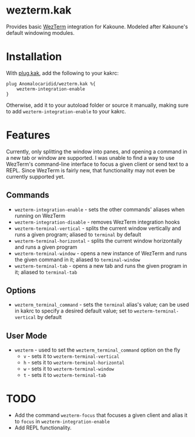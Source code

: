 # wezterm.kak
Provides basic [WezTerm](https://github.com/wez/wezterm) integration for Kakoune. Modeled after Kakoune's default windowing modules.

# Installation
With [plug.kak](https://github.com/andreyorst/plug.kak), add the following to your kakrc:

    plug Anomalocaridid/wezterm.kak %{
        wezterm-integration-enable
    }

Otherwise, add it to your autoload folder or source it manually, making sure to add `wezterm-integration-enable` to your kakrc.

# Features
Currently, only splitting the window into panes, and opening a command in a new tab or window are supported. I was unable to find a way to use WezTerm's command-line interface to focus a given client or send text to a REPL. Since WezTerm is fairly new, that functionality may not even be currently supported yet.

## Commands
* `wezterm-integration-enable` - sets the other commands' aliases when running on WezTerm
* `wezterm-integration-disable` - removes WezTerm integration hooks
* `wezterm-terminal-vertical` - splits the current window vertically and runs a given program; aliased to `terminal` by default
* `wezterm-terminal-horizontal` - splits the current window horizontally and runs a given program
* `wezterm-terminal-window` - opens a new instance of WezTerm and runs the given command in it; aliased to `terminal-window`
* `wezterm-terminal-tab` - opens a new tab and runs the given program in it; aliased to `terminal-tab`

## Options
* `wezterm_terminal_command` - sets the `terminal` alias's value; can be used in kakrc to specify a desired default value; set to `wezterm-terminal-vertical` by default

## User Mode
* `wezterm` - used to set the `wezterm_terminal_command` option on the fly
	* `v` - sets it to `wezterm-terminal-vertical`
	* `h` - sets it to `wezterm-terminal-horizontal`
	* `w` - sets it to `wezterm-terminal-window`
	* `t` - sets it to `wezterm-terminal-tab`

# TODO
* Add the command `wezterm-focus` that focuses a given client and alias it to `focus` in `wezterm-integration-enable`
* Add REPL functionality.
